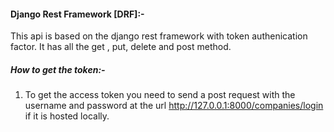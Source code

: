 #### Django Rest Framework [DRF]:-
This api is based on the django rest framework with token authenication factor. It has all the get , put, delete and post method.

##### **How to get the token:-**
1. To get the access token you need to send a post request with the username and password at the url http://127.0.0.1:8000/companies/login if it is hosted locally.
